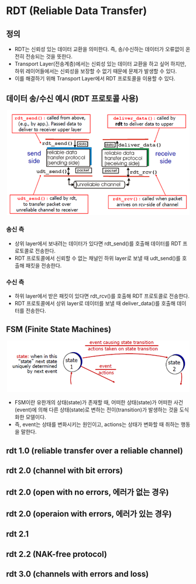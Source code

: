 # RDT (Reliable Data Transfer)

## 정의
- RDT는 신뢰성 있는 데이터 교환을 의미한다. 즉, 송/수신하는 데이터가 오류없이 온전히 전송되는 것을 뜻한다.
- Transport Layer(전송계층)에서는 신뢰성 있는 데이터 교환을 하고 싶어 하지만, 하위 레이어들에서는 신뢰성을 보장할 수 없기 때문에 문제가 발생할 수 있다. 
- 이를 해결하기 위해 Transport Layer에서 RDT 프로토콜을 이용할 수 있다.

## 데이터 송/수신 예시 (RDT 프로토콜 사용)

<p align="center"><img src="../images/ex_rdt_protocol.png" width="500"></p>

### 송신 측
- 상위 layer에서 보내려는 데이터가 있다면 rdt_send()를 호출해 데이터를 RDT 프로토콜로 전송한다.
- RDT 프로토콜에서 신뢰할 수 없는 채널인 하위 layer로 보낼 때 udt_send()를 호출해 패킷을 전송한다.
### 수신 측
- 하위 layer에서 받은 패킷이 있다면 rdt_rcv()를 호출해 RDT 프로토콜로 전송한다.
- RDT 프로토콜에서 상위 layer로 데이터를 보낼 때 deliver_data()를 호출해 데이터를 전송한다.

## FSM (Finite State Machines)

<p align="center"><img src="../images/fsm_model.png" width="500"></p>

- FSM이란 유한개의 상태(state)가 존재할 때, 어떠한 상태(state)가 어떠한 사건(event)에 의해 다른 상태(state)로 변하는 전이(transition)가 발생하는 것을 도식화한 모델이다. 
- 즉, event는 상태를 변화시키는 원인이고, actions는 상태가 변화할 때 취하는 행동을 말한다.


## rdt 1.0 (reliable transfer over a reliable channel)

## rdt 2.0 (channel with bit errors)

## rdt 2.0 (open with no errors, 에러가 없는 경우)

## rdt 2.0 (operaion with errors, 에러가 있는 경우)

## rdt 2.1

## rdt 2.2 (NAK-free protocol)

## rdt 3.0 (channels with errors and loss)
